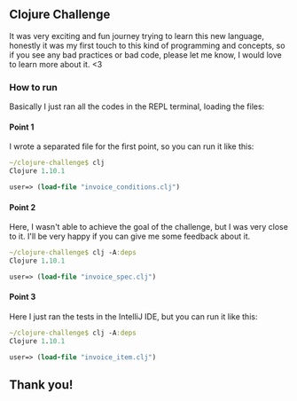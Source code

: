## Clojure Challenge

It was very exciting and fun journey trying to learn this new language, honestly it was my first touch to this kind of programming and concepts, so if you see any bad practices or bad code, please let me know, I would love to learn more about it. <3

### How to run

Basically I just ran all the codes in the REPL terminal, loading the files:


#### Point 1

I wrote a separated file for the first point, so you can run it like this:

```clojure
~/clojure-challenge$ clj
Clojure 1.10.1

user=> (load-file "invoice_conditions.clj")
```

#### Point 2

Here, I wasn't able to achieve the goal of the challenge, but I was very close to it. I'll be very happy if you can give me some feedback about it.

```clojure
~/clojure-challenge$ clj -A:deps
Clojure 1.10.1

user=> (load-file "invoice_spec.clj")
```

#### Point 3

Here I just ran the tests in the IntelliJ IDE, but you can run it like this:

```clojure
~/clojure-challenge$ clj -A:deps
Clojure 1.10.1

user=> (load-file "invoice_item.clj")
```

## Thank you!
